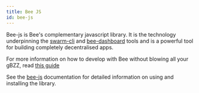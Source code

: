 ```yaml
---
title: Bee JS
id: bee-js
---
```


Bee-js is Bee's complementary javascript library. It is the technology underpinning the [swarm-cli](/docs/working-with-bee/bee-tools) and [bee-dashboard](/docs/working-with-bee/bee-tools) tools and is a powerful tool for building completely decentralised apps.

For more information on how to develop with Bee without blowing all your gBZZ, read [this guide](/docs/dapps-on-swarm/develop-on-bee)

See the [bee-js](https://bee-js.ethswarm.org/) documentation for detailed information on using and installing the library.

<!-- ## How to Use bee-js

Bee-js is a versatile piece of software that can be used in many ways! Here's some ideas to get you started. Share what you've come up with and get help in the 

### Store Your Javascript's Data in Swarm


### Develop Apps to Help Bee Users


### Using Bee-js with Bee Proxy Mode


### Using Bee-js With Bee Gateway Mode
 -->


